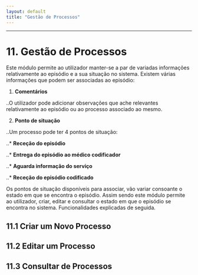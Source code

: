 ```yaml
---
layout: default
title: "Gestão de Processos"
---
```



---

# 11. Gestão de Processos
<div id="gestaoProcessosCod"></div>

Este módulo permite ao utilizador manter-se a par de variadas informações relativamente ao episódio e a sua situação no sistema.
Existem várias informações que podem ser associadas ao episódio:


1. **Comentários**

..O utilizador pode adicionar observações que ache relevantes relativamente ao episódio ou ao processo associado ao mesmo.
 
2. **Ponto de situação**

..Um processo pode ter 4 pontos de situação:


..* **Receção do episódio**

..* **Entrega do episódio ao médico codificador**

..* **Aguarda informação do serviço**

..* **Receção do episódio codificado**


Os pontos de situação disponíveis para associar, vão variar consoante o estado em que se encontra o episódio.
Assim sendo este módulo permite ao utilizador, criar, editar e consultar o estado em que o episódio se encontra no sistema. Funcionalidades explicadas de seguida.

## 11.1 Criar um Novo Processo
<div id="criarGestaoProcessosCod"></div>


## 11.2 Editar um Processo
<div id="editarGestaoProcessosCod"></div>


## 11.3 Consultar de Processos
<div id="consultarGestaoProcessosCod"></div>



